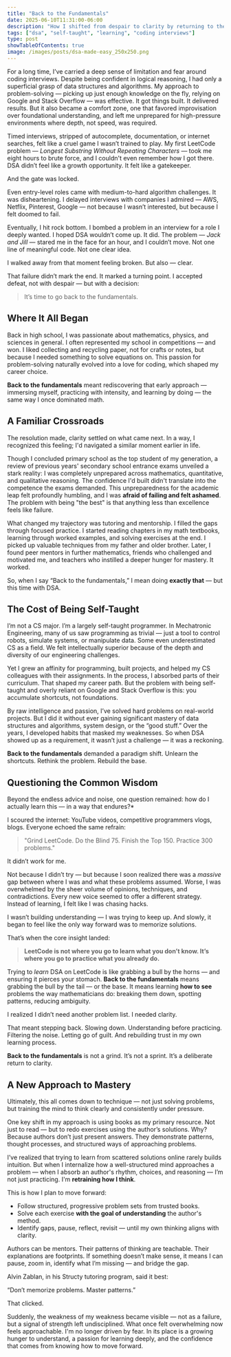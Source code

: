 ```yaml
---
title: "Back to the Fundamentals"
date: 2025-06-10T11:31:00-06:00
description: "How I shifted from despair to clarity by returning to the learning patterns that once defined my success in mathematics and problem-solving."
tags: ["dsa", "self-taught", "learning", "coding interviews"]
type: post
showTableOfContents: true
image: /images/posts/dsa-made-easy_250x250.png
---
```

For a long time, I’ve carried a deep sense of limitation and fear around coding interviews. Despite being confident in logical reasoning, I had only a superficial grasp of data structures and algorithms. My approach to problem-solving — picking up just enough knowledge on the fly, relying on Google and Stack Overflow — was effective. It got things built. It delivered results. But it also became a comfort zone, one that favored improvisation over foundational understanding, and left me unprepared for high-pressure environments where depth, not speed, was required.

Timed interviews, stripped of autocomplete, documentation, or internet searches, felt like a cruel game I wasn’t trained to play. My first LeetCode problem — *Longest Substring Without Repeating Characters* — took me eight hours to brute force, and I couldn't even remember how I got there. DSA didn’t feel like a growth opportunity. It felt like a gatekeeper.

And the gate was locked.

Even entry-level roles came with medium-to-hard algorithm challenges. It was disheartening. I delayed interviews with companies I admired — AWS, Netflix, Pinterest, Google — not because I wasn’t interested, but because I felt doomed to fail.

Eventually, I hit rock bottom. I bombed a problem in an interview for a role I deeply wanted. I hoped DSA wouldn’t come up. It did. The problem — *Jack and Jill* — stared me in the face for an hour, and I couldn’t move. Not one line of meaningful code. Not one clear idea.

I walked away from that moment feeling broken. But also — clear.

That failure didn’t mark the end. It marked a turning point.
I accepted defeat, not with despair — but with a decision:

> It’s time to go back to the fundamentals.

## Where It All Began

Back in high school, I was passionate about mathematics, physics, and sciences in general. I often represented my school in competitions — and won. I liked collecting and recycling paper, not for crafts or notes, but because I needed something to solve equations on. This passion for problem-solving naturally evolved into a love for coding, which shaped my career choice.

**Back to the fundamentals** meant rediscovering that early approach — immersing myself, practicing with intensity, and learning by doing — the same way I once dominated math.

## A Familiar Crossroads

The resolution made, clarity settled on what came next. In a way, I recognized this feeling; I'd navigated a similar moment earlier in life.

Though I concluded primary school as the top student of my generation, a review of previous years' secondary school entrance exams unveiled a stark reality: I was completely unprepared across mathematics, quantitative, and qualitative reasoning. The confidence I'd built didn't translate into the competence the exams demanded. This unpreparedness for the academic leap felt profoundly humbling, and I was **afraid of failing and felt ashamed**. The problem with being "the best" is that anything less than excellence feels like failure.

What changed my trajectory was tutoring and mentorship. I filled the gaps through focused practice. I started reading chapters in my math textbooks, learning through worked examples, and solving exercises at the end. I picked up valuable techniques from my father and older brother. Later, I found peer mentors in further mathematics, friends who challenged and motivated me, and teachers who instilled a deeper hunger for mastery. It worked.

So, when I say “Back to the fundamentals,” I mean doing **exactly that** — but this time with DSA.

## The Cost of Being Self-Taught

I’m not a CS major. I’m a largely self-taught programmer. In Mechatronic Engineering, many of us saw programming as trivial — just a tool to control robots, simulate systems, or manipulate data. Some even underestimated CS as a field. We felt intellectually superior because of the depth and diversity of our engineering challenges.

Yet I grew an affinity for programming, built projects, and helped my CS colleagues with their assignments. In the process, I absorbed parts of their curriculum. That shaped my career path. But the problem with being self-taught and overly reliant on Google and Stack Overflow is this: you accumulate shortcuts, not foundations.

By raw intelligence and passion, I’ve solved hard problems on real-world projects. But I did it without ever gaining significant mastery of data structures and algorithms, system design, or the “good stuff.” Over the years, I developed habits that masked my weaknesses. So when DSA showed up as a requirement, it wasn’t just a challenge — it was a reckoning.

**Back to the fundamentals** demanded a paradigm shift. Unlearn the shortcuts. Rethink the problem. Rebuild the base.

## Questioning the Common Wisdom

Beyond the endless advice and noise, one question remained: how do I actually learn this — in a way that endures?*

I scoured the internet: YouTube videos, competitive programmers vlogs, blogs. Everyone echoed the same refrain:

> "Grind LeetCode. Do the Blind 75. Finish the Top 150. Practice 300 problems."

It didn’t work for me.

Not because I didn’t try — but because I soon realized there was a *massive* gap between where I was and what these problems assumed. Worse, I was overwhelmed by the sheer volume of opinions, techniques, and contradictions. Every new voice seemed to offer a different strategy. Instead of learning, I felt like I was chasing hacks.

I wasn’t building understanding — I was trying to keep up. And slowly, it began to feel like the only way forward was to memorize solutions.

That’s when the core insight landed:

> **LeetCode is not where you go to learn what you don’t know. It’s where you go to practice what you already do.**

Trying to *learn* DSA on LeetCode is like grabbing a bull by the horns — and ensuring it pierces your stomach. **Back to the fundamentals** means grabbing the bull by the tail — or the base. It means learning **how to see** problems the way mathematicians do: breaking them down, spotting patterns, reducing ambiguity.

I realized I didn’t need another problem list. I needed clarity.

That meant stepping back. Slowing down. Understanding before practicing. Filtering the noise. Letting go of guilt. And rebuilding trust in my own learning process.

**Back to the fundamentals** is not a grind. It’s not a sprint. It’s a deliberate return to clarity.

## A New Approach to Mastery

Ultimately, this all comes down to technique — not just solving problems, but training the mind to think clearly and consistently under pressure.

One key shift in my approach is using books as my primary resource. Not just to read — but to redo exercises using the author’s solutions. Why? Because authors don’t just present answers. They demonstrate patterns, thought processes, and structured ways of approaching problems.

I’ve realized that trying to learn from scattered solutions online rarely builds intuition. But when I internalize how a well-structured mind approaches a problem — when I absorb an author's rhythm, choices, and reasoning — I’m not just practicing. I'm **retraining how I think**.

This is how I plan to move forward:

* Follow structured, progressive problem sets from trusted books.
* Solve each exercise **with the goal of understanding** the author's method.
* Identify gaps, pause, reflect, revisit — until my own thinking aligns with clarity.

Authors can be mentors. Their patterns of thinking are teachable. Their explanations are footprints. If something doesn’t make sense, it means I can pause, zoom in, identify what I’m missing — and bridge the gap.

Alvin Zablan, in his Structy tutoring program, said it best:

“Don’t memorize problems. Master patterns.”

That clicked.

Suddenly, the weakness of my weakness became visible — not as a failure, but a signal of strength left undisciplined. What once felt overwhelming now feels approachable. I'm no longer driven by fear. In its place is a growing hunger to understand, a passion for learning deeply, and the confidence that comes from knowing how to move forward.